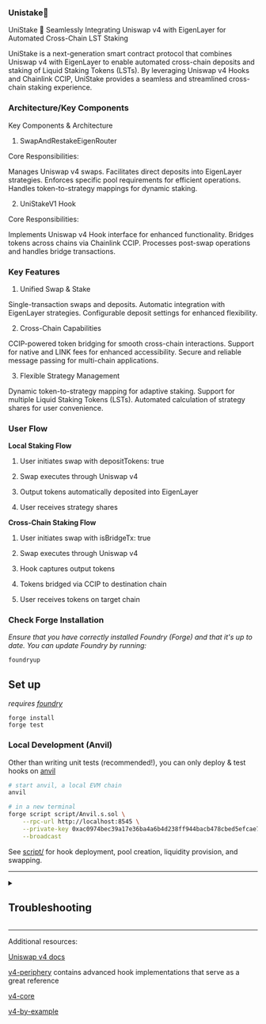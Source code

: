
###  Unistake🦄

UniStake 🦄
Seamlessly Integrating Uniswap v4 with EigenLayer for Automated Cross-Chain LST Staking

UniStake is a next-generation smart contract protocol that combines Uniswap v4 with EigenLayer to enable automated cross-chain deposits and staking of Liquid Staking Tokens (LSTs). By leveraging Uniswap v4 Hooks and Chainlink CCIP, UniStake provides a seamless and streamlined cross-chain staking experience.




### Architecture/Key Components

Key Components & Architecture

1. SwapAndRestakeEigenRouter




Core Responsibilities:





Manages Uniswap v4 swaps.
Facilitates direct deposits into EigenLayer strategies.
Enforces specific pool requirements for efficient operations.
Handles token-to-strategy mappings for dynamic staking.




2. UniStakeV1 Hook

Core Responsibilities:




Implements Uniswap v4 Hook interface for enhanced functionality.
Bridges tokens across chains via Chainlink CCIP.
Processes post-swap operations and handles bridge transactions.





### Key Features



1. Unified Swap & Stake





Single-transaction swaps and deposits.
Automatic integration with EigenLayer strategies.
Configurable deposit settings for enhanced flexibility.





2. Cross-Chain Capabilities





CCIP-powered token bridging for smooth cross-chain interactions.
Support for native and LINK fees for enhanced accessibility.
Secure and reliable message passing for multi-chain applications.




3. Flexible Strategy Management





Dynamic token-to-strategy mapping for adaptive staking.
Support for multiple Liquid Staking Tokens (LSTs).
Automated calculation of strategy shares for user convenience.


 
   



### User Flow

**Local Staking Flow**


1. User initiates swap with depositTokens: true

2. Swap executes through Uniswap v4

3. Output tokens automatically deposited into EigenLayer

4. User receives strategy shares






**Cross-Chain Staking Flow**


1. User initiates swap with isBridgeTx: true

2. Swap executes through Uniswap v4

3. Hook captures output tokens

4. Tokens bridged via CCIP to destination chain

5. User receives tokens on target chain




      






### Check Forge Installation
*Ensure that you have correctly installed Foundry (Forge) and that it's up to date. You can update Foundry by running:*

```
foundryup
```

## Set up

*requires [foundry](https://book.getfoundry.sh)*

```
forge install
forge test
```

### Local Development (Anvil)

Other than writing unit tests (recommended!), you can only deploy & test hooks on [anvil](https://book.getfoundry.sh/anvil/)

```bash
# start anvil, a local EVM chain
anvil

# in a new terminal
forge script script/Anvil.s.sol \
    --rpc-url http://localhost:8545 \
    --private-key 0xac0974bec39a17e36ba4a6b4d238ff944bacb478cbed5efcae784d7bf4f2ff80 \
    --broadcast
```

See [script/](script/) for hook deployment, pool creation, liquidity provision, and swapping.

---

<details>
<summary><h2>Troubleshooting</h2></summary>



### *Permission Denied*

When installing dependencies with `forge install`, Github may throw a `Permission Denied` error

Typically caused by missing Github SSH keys, and can be resolved by following the steps [here](https://docs.github.com/en/github/authenticating-to-github/connecting-to-github-with-ssh) 

Or [adding the keys to your ssh-agent](https://docs.github.com/en/authentication/connecting-to-github-with-ssh/generating-a-new-ssh-key-and-adding-it-to-the-ssh-agent#adding-your-ssh-key-to-the-ssh-agent), if you have already uploaded SSH keys

### Hook deployment failures

Hook deployment failures are caused by incorrect flags or incorrect salt mining

1. Verify the flags are in agreement:
    * `getHookCalls()` returns the correct flags
    * `flags` provided to `HookMiner.find(...)`
2. Verify salt mining is correct:
    * In **forge test**: the *deployer* for: `new Hook{salt: salt}(...)` and `HookMiner.find(deployer, ...)` are the same. This will be `address(this)`. If using `vm.prank`, the deployer will be the pranking address
    * In **forge script**: the deployer must be the CREATE2 Proxy: `0x4e59b44847b379578588920cA78FbF26c0B4956C`
        * If anvil does not have the CREATE2 deployer, your foundry may be out of date. You can update it with `foundryup`

</details>

---

Additional resources:

[Uniswap v4 docs](https://docs.uniswap.org/contracts/v4/overview)

[v4-periphery](https://github.com/uniswap/v4-periphery) contains advanced hook implementations that serve as a great reference

[v4-core](https://github.com/uniswap/v4-core)

[v4-by-example](https://v4-by-example.org)

